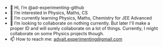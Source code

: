 - 👋 Hi, I’m @ad-experimenting-github
- 👀 I’m interested in Physics, Maths, CS
- 🌱 I’m currently learning Physics, Maths, Chemistry for JEE Advanced
- 💞️ I’m looking to collaborate on nothing currently. But later I'll make a proper ID and will surely collaborate on a lot of things. Currently, I might collaborate on some Physics projects though.
- 📫 How to reach me: advait.experimenting@gmail.com


